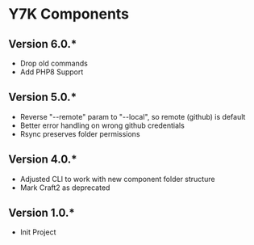 # Y7K Components

## Version 6.0.*
- Drop old commands
- Add PHP8 Support

## Version 5.0.*
- Reverse "--remote" param to "--local", so remote (github) is default
- Better error handling on wrong github credentials
- Rsync preserves folder permissions

## Version 4.0.*
- Adjusted CLI to work with new component folder structure
- Mark Craft2 as deprecated

## Version 1.0.*
- Init Project
